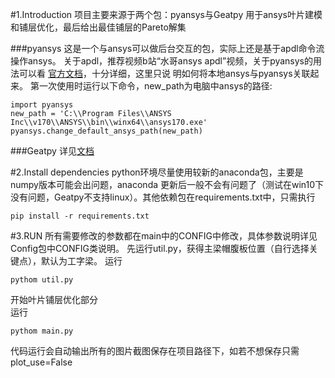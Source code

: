 #1.Introduction
 项目主要来源于两个包：pyansys与Geatpy
 用于ansys叶片建模和铺层优化，最后给出最佳铺层的Pareto解集
 
 ###pyansys
   这是一个与ansys可以做后台交互的包，实际上还是基于apdl命令流操作ansys。
 关于apdl，推荐视频b站“水哥ansys apdl”视频，关于pyansys的用法可以看
 [官方文档](https://akaszynski.github.io/pyansys/)，十分详细，这里只说
 明如何将本地ansys与pyansys关联起来。
 第一次使用时运行以下命令，new_path为电脑中ansys的路径:
 ```
import pyansys
new_path = 'C:\\Program Files\\ANSYS Inc\\v170\\ANSYS\\bin\\winx64\\ansys170.exe'
pyansys.change_default_ansys_path(new_path)
```

###Geatpy
详见[文档](http://geatpy.com/index.php/geatpy%E6%95%99%E7%A8%8B/)


#2.Install dependencies
python环境尽量使用较新的anaconda包，主要是numpy版本可能会出问题，anaconda
更新后一般不会有问题了（测试在win10下没有问题，Geatpy不支持linux）。其他依赖包在requirements.txt中，只需执行
```
pip install -r requirements.txt
```

#3.RUN
所有需要修改的参数都在main中的CONFIG中修改，具体参数说明详见Config包中CONFIG类说明。
先运行util.py，获得主梁帽腹板位置（自行选择关键点），默认为工字梁。
运行
```buildoutcfg
pythom util.py
```
开始叶片铺层优化部分                                    
运行
```buildoutcfg
pythom main.py
```
代码运行会自动输出所有的图片截图保存在项目路径下，如若不想保存只需plot_use=False




